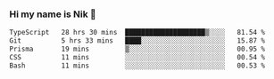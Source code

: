 ### Hi my name is Nik 👋

<!--
**NikDoe/NikDoe** is a ✨ _special_ ✨ repository because its `README.md` (this file) appears on your GitHub profile.

Here are some ideas to get you started:

- 🔭 I’m currently working on ...
- 🌱 I’m currently learning ...
- 👯 I’m looking to collaborate on ...
- 🤔 I’m looking for help with ...
- 💬 Ask me about ...
- 📫 How to reach me: ...
- 😄 Pronouns: ...
- ⚡ Fun fact: ...
-->

<!--START_SECTION:waka-->

```txt
TypeScript   28 hrs 30 mins  ████████████████████▒░░░░   81.54 %
Git          5 hrs 33 mins   ████░░░░░░░░░░░░░░░░░░░░░   15.87 %
Prisma       19 mins         ▒░░░░░░░░░░░░░░░░░░░░░░░░   00.95 %
CSS          11 mins         ░░░░░░░░░░░░░░░░░░░░░░░░░   00.54 %
Bash         11 mins         ░░░░░░░░░░░░░░░░░░░░░░░░░   00.53 %
```

<!--END_SECTION:waka-->
